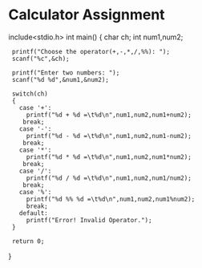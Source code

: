 # Calculator Assignment
 include<stdio.h>
 int main()
 {
     char ch;
     int num1,num2;

     printf("Choose the operator(+,-,*,/,%%): ");
     scanf("%c",&ch);

     printf("Enter two numbers: ");
     scanf("%d %d",&num1,&num2);

     switch(ch)
     {
       case '+':
         printf("%d + %d =\t%d\n",num1,num2,num1+num2); 
        break;
       case '-':
         printf("%d - %d =\t%d\n",num1,num2,num1-num2);
        break;
       case '*':
         printf("%d * %d =\t%d\n",num1,num2,num1*num2);
        break;
       case '/':
         printf("%d / %d =\t%d\n",num1,num2,num1/num2);
        break;
       case '%':
         printf("%d %% %d =\t%d\n",num1,num2,num1%num2);
         break;
       default:
         printf("Error! Invalid Operator.");
     }

     return 0;
  }

